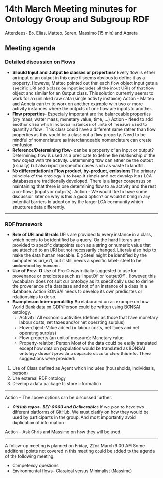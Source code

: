 # 14th March  Meeting minutes for Ontology Group and Subgroup RDF 

Attendees- Bo, Elias, Matteo, Søren, Massimo (15 min) and Agneta 

## Meeting agenda

### Detailed discussion on Flows 
* **Should Input and Output be classes or properties?** 
Every flow is either an input or an output in this case it seems obvious to define it as a property. However, Matteo pointed out that each flow object input gets a specific URI and a class on input includes all the input URIs of that flow object and similar for an Output class.
This solution currently seems to work for an unlinked raw data (single activity instance)
Action - Matteo and Agneta can try to work on another example with two or more activity instances where the outputs of one flow are inputs to another.
* **Flow properties**- Especially important are the balanceable properties (dry mass, water mass, monetary value, time, ...)
Action - Need to add another class which includes instances of units of measure used to quantify a flow . This class could have a different name rather than flow properties as this would be a class not a flow property. Need to be mindful of nomenclature as interchangeable nomenclature can create confusion. 
* **Reference/Determining flow**- can be a property of an input or output?
Determining flow is used as a predicate to define the relationship of the flow object with the activity. Determining flow can either be the output (usually) but also input (in specific cases such as waste to landfill.
* **No differentiation in Flow product, by-product, emissions**
The primary principle of the ontology is to keep it simple and not develop it as LCA databases are traditionally developed. There is a larger consensus on maintaining that there is one determining flow to an activity and the rest a co-flows (inputs or outputs).
Action - We would like to have some discussion later on why is this a good option? or would it bring in any potential barriers to adoption by the larger LCA community which structures data differently.
***
### RDF framework
* **Role of URI and literals**
URIs are provided to every instance in a class, which needs to be identified by a query. On the hand literals are provided to specific datapoints such as a string or numeric value that are attached to an URI but not necessarily changed. Literals also help to make the data human readable.
E.g Steel might be identified by the computer as uri_ex1, but it still needs a specific label- steel to be understood by humans. 
* **Use of Prov- O**
Use of Pro-O was initially suggested to use for provenance or predicates such as ‘inputOf’ or ‘outputOf’ . However, this vocabulary does not suit our ontology as its specifically used to define the provenance of a database and not of an instance of a class in a database.
Action BONSAI needs to develop its own predicates or relationships to do so.
* **Examples on inter-operability**
Bo elaborated on an example on how World Bank data on GDP/Person could be written using BONSAI ontology.
  - Activity: All economic activities (defined as those that have monetary labour costs, net taxes and/or net operating surplus)
  - Flow-object: Value added (= labour costs, net taxes and net operating surplus)
  - Flow-property (an unit of measure): Monetary value
  - Property-relation: Person
Most of the data could be easily translated except how data on population would be translated as BONSAI ontology doesn’t provide a separate class to store this info. Three suggestions were provided:
1.	Use of Class defined as Agent which includes (households, individuals, person)
2.	Use external RDF ontology
3.	Develop a data package to store information 
***
Action – The above options can be discussed further.
* ***GitHub repos- BEP 0003 and Deliverables***
If we plan to have two different platforms of GitHub. We must clarify on how they would be used by participants in the group. And most importantly avoid duplication of information

Action – Ask Chris and Massimo on how they will be used.

***
A follow-up meeting is planned on Friday, 22nd March 9:00 AM
Some additional points not covered in this meeting could be added to the agenda of the following meeting.
* Competency questions
* Environmental flows- Classical versus Minimalist (Massimo)
